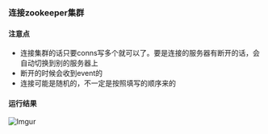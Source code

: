 ### 连接zookeeper集群

#### 注意点
 - 连接集群的话只要conns写多个就可以了。要是连接的服务器有断开的话，会自动切换到别的服务器上
 - 断开的时候会收到event的
 - 连接可能是随机的，不一定是按照填写的顺序来的

#### 运行结果
![Imgur](https://i.imgur.com/GglLnKn.png)
